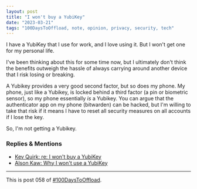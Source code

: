 ```yaml
---
layout: post
title: "I won't buy a YubiKey"
date: "2023-03-21"
tags: "100DaysToOffload, note, opinion, privacy, security, tech"
---
```


I have a YubiKey that I use for work, and I love using it. But I won't get one for my personal life.

I've been thinking about this for some time now, but I ultimately don't think the benefits outweigh the hassle of always carrying around another device that I risk losing or breaking.

A Yubikey provides a very good second factor, but so does my phone. My phone, just like a Yubikey, is locked behind a third factor (a pin or biometric sensor), so my phone essentially *is* a Yubikey. You can argue that the authenticator app on my phone (bitwarden) can be hacked, but I'm willing to take that risk if it means I have to reset all security measures on all accounts if I lose the key.

So, I'm not getting a Yubikey.

### Replies & Mentions

- [Kev Quirk: re: I won't buy a YubiKey](https://kevquirk.com/i-wont-by-a-yubikey/)
- [Alson Kaw: Why I won't use a YubiKey](https://alsonkaw.com/muses/why-i-wont-use-a-yubikey/)

---

This is post 058 of [#100DaysToOffload](https://100daystooffload.com/).

